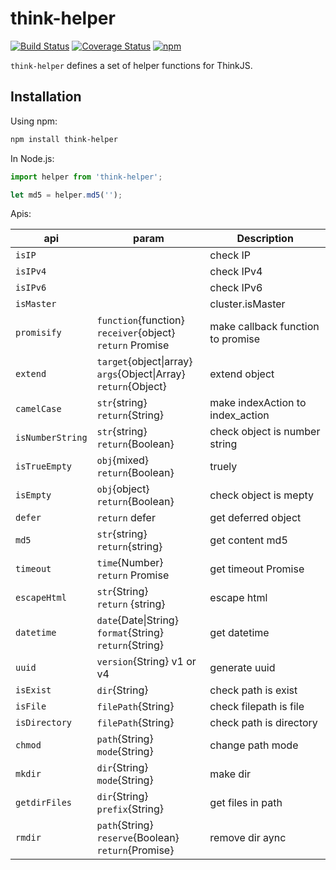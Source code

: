 # think-helper
[![Build Status](https://travis-ci.org/thinkjs/think-helper.svg?branch=master)](https://travis-ci.org/thinkjs/think-helper)
[![Coverage Status](https://coveralls.io/repos/github/thinkjs/think-helper/badge.svg)](https://coveralls.io/github/thinkjs/think-helper)
[![npm](https://img.shields.io/npm/v/think-helper.svg)](https://www.npmjs.com/package/think-helper)

`think-helper` defines a set of helper functions for ThinkJS.

## Installation

Using npm:

```sh
npm install think-helper
```

In Node.js:

```js
import helper from 'think-helper';

let md5 = helper.md5('');

```

Apis:

api | param | Description
---|---|---
`isIP` |  | check IP
`isIPv4`   |  | check IPv4
`isIPv6`   |  | check IPv6
`isMaster`   | |cluster.isMaster 
`promisify`   |  `function`{function}<br>`receiver`{object}<br>`return` Promise  | make callback function to promise
| `extend`   | `target`{object\|array}<br> `args`{Object\|Array}<br>`return`{Object} | extend object
| `camelCase`   | `str`{string}<br>`return`{String} | make indexAction to index_action
| `isNumberString`   | `str`{string} <br> `return`{Boolean} | check object is number string
| `isTrueEmpty`   | `obj`{mixed} <br> `return`{Boolean}| truely
| `isEmpty`   | `obj`{object}  <br> `return`{Boolean}| check object is mepty
| `defer`   | `return` defer | get deferred object
| `md5`   | `str`{string} <br> `return`{string} | get content md5
| `timeout`   | `time`{Number} <br> `return` Promise | get timeout Promise
| `escapeHtml`   | `str`{String}<br> `return` {string} | escape html
| `datetime`   | `date`{Date\|String}<br>`format`{String}<br>`return`{String} | get datetime
| `uuid`   | `version`{String} v1 or v4 | generate uuid
| `isExist`   | `dir`{String} | check path is exist
| `isFile`   | `filePath`{String} | check filepath is file
| `isDirectory`   | `filePath`{String}  | check path is directory
| `chmod`   | `path`{String}<br> `mode`{String}  | change path mode
| `mkdir`   | `dir`{String}<br> `mode`{String} | make dir
| `getdirFiles`   | `dir`{String}<br> `prefix`{String} | get files in path
| `rmdir`   | `path`{String}<br> `reserve`{Boolean}<br>`return`{Promise} | remove dir aync
